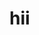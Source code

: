 <html>
<head>
  <link href="https://cdn.jsdelivr.net/npm/bootstrap@5.1.3/dist/css/bootstrap.min.css" rel="stylesheet">
  <script src="https://cdn.jsdelivr.net/npm/bootstrap@5.1.3/dist/js/bootstrap.bundle.min.js"> </script>
</head>
  <body>
    <h1>hii </h1>
    </body>
  </html>

<!---
bhawinjasper/bhawinjasper is a ✨ special ✨ repository because its `README.md` (this file) appears on your GitHub profile.
You can click the Preview link to take a look at your changes.
--->
